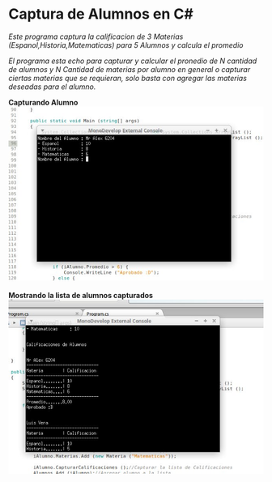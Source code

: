 <h1>Captura de Alumnos en C#</h1>
<i>
<p>
Este programa captura la calificacion de 3 Materias (Espanol,Historia,Matematicas) para 5 Alumnos y calcula el promedio

El programa esta echo para capturar y calcular el pronedio de N cantidad de alumnos y N Cantidad de materias por alumno en general
o capturar ciertas materias que se requieran, solo basta con agregar las materias deseadas para el alumno.
</p>
</i>

<b>Capturando Alumno</b><br>
![alt tag](https://github.com/MrAlex6204/CSharpCodes/blob/master/CapturaDeAlumnos/Images/screen1.jpg)
<br>
<br>
<b>Mostrando la lista de alumnos capturados</b><br>
![alt tag](https://github.com/MrAlex6204/CSharpCodes/blob/master/CapturaDeAlumnos/Images/screen2.jpg)
